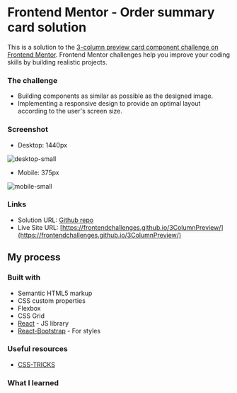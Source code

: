 # Frontend Mentor - Order summary card solution

This is a solution to the [3-column preview card component challenge on Frontend Mentor](https://www.frontendmentor.io/challenges/3column-preview-card-component-pH92eAR2-). Frontend Mentor challenges help you improve your coding skills by building realistic projects. 

### The challenge
- Building components as similar as possible as the designed image.
- Implementing a responsive design to provide an optimal layout according to the user's screen size.

### Screenshot
- Desktop: 1440px

![desktop-small](https://user-images.githubusercontent.com/83196262/133556505-4406e001-e405-4c92-96db-0584a24de7d7.png)

- Mobile: 375px

![mobile-small](https://user-images.githubusercontent.com/83196262/133556525-ff2f830e-a32b-4ff0-a814-88909a8cd79a.png)


### Links

- Solution URL: [Github repo](https://github.com/FrontendChallenges/3ColumnPreview)
- Live Site URL: [https://frontendchallenges.github.io/3ColumnPreview/](https://frontendchallenges.github.io/3ColumnPreview/)

## My process

### Built with

- Semantic HTML5 markup
- CSS custom properties
- Flexbox
- CSS Grid
- [React](https://reactjs.org/) - JS library
- [React-Bootstrap](https://react-bootstrap.github.io/) - For styles


### Useful resources

- [CSS-TRICKS](https://css-tricks.com/)

### What I learned

